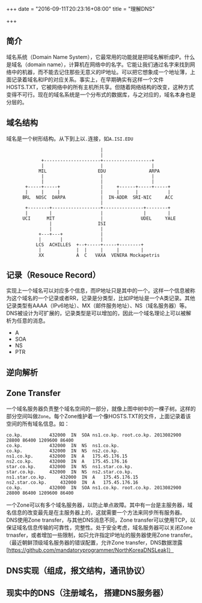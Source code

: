 +++
date = "2016-09-11T20:23:16+08:00"
title = "理解DNS"

+++

## 简介

域名系统（Domain Name System），它最常用的功能就是把域名解析成IP。什么是域名（domain name），计算机在网络中的名字。它能让我们通过名字来找到网络中的机器，而不能去记住那些无意义的IP地址。可以把它想象成一个地址薄，上面记录着域名和IP的对应关系。事实上，在早期确实有这样一个文件HOSTS.TXT，它被网络中的所有主机所共享。但随着网络结构的改变，这种方式变得不可行。现在的域名系统是一个分布式的数据库，与之对应的，域名本身也是分层的。

## 域名结构

域名是一个树形结构。从下到上以`.`连接，如`A.ISI.EDU`
```
                                   |
                                   |
             +---------------------+------------------+
             |                     |                  |
            MIL                   EDU                ARPA
             |                     |                  |
             |                     |                  |
       +-----+-----+               |     +------+-----+-----+
       |     |     |               |     |      |           |
      BRL  NOSC  DARPA             |  IN-ADDR  SRI-NIC     ACC
                                   |
       +--------+------------------+---------------+--------+
       |        |                  |               |        |
      UCI      MIT                 |              UDEL     YALE 
                |                 ISI
                |                  |
            +---+---+              |
            |       |              |
           LCS  ACHILLES  +--+-----+-----+--------+
            |             |  |     |     |        |
            XX            A  C   VAXA  VENERA Mockapetris

```


## 记录（Resouce Record）

实现上一个域名可以对应多个信息，而IP地址只是其中的一个。这样一个信息被称为这个域名的一个记录或者RR，记录是分类型，比如IP地址是一个A类记录。其他记录类型有AAAA（IPv6地址）、MX（邮件服务地址）、NS（域名服务器）等。DNS被设计为可扩展的，记录类型是可以增加的，因此一个域名理论上可以被解析为任意的消息。

* A
* SOA
* NS
* PTR

## 逆向解析


## Zone Transfer

一个域名服务器负责整个域名空间的一部分，就像上图中树中的一棵子树。这样的部分空间叫做`Zone`。每个Zone维护着一个像HOSTS.TXT的文件，上面记录着该空间的所有域名信息。如：

```
co.kp.          432000  IN  SOA ns1.co.kp. root.co.kp. 2013082900 28800 86400 1209600 86400
co.kp.          432000  IN  NS  ns1.co.kp.
co.kp.          432000  IN  NS  ns2.co.kp.
ns1.co.kp.      432000  IN  A   175.45.176.15
ns2.co.kp.      432000  IN  A   175.45.176.16
star.co.kp.     432000  IN  NS  ns1.star.co.kp.
star.co.kp.     432000  IN  NS  ns2.star.co.kp.
ns1.star.co.kp.     432000  IN  A   175.45.176.15
ns2.star.co.kp.     432000  IN  A   175.45.176.16
co.kp.          432000  IN  SOA ns1.co.kp. root.co.kp. 2013082900 28800 86400 1209600 86400
```

一个Zone可以有多个域名服务器，以防止单点故障。其中有一台是主服务器，域名信息的改变最先是在主服务器上的，这就需要一个方法来同步所有服务器。DNS使用Zone transfer，与其他DNS消息不同，Zone transfer可以使用TCP，以保证域名信息传输的可靠性，完整性。处于安全考虑，域名服务器可以关闭Zone trnasfer，或者增加一些限制，如只允许指定IP地址的服务器使用Zone transfer。（最近朝鲜顶级域名服务器的错误配置，允许Zone transfer，DNS数据泄露[https://github.com/mandatoryprogrammer/NorthKoreaDNSLeak]）


## DNS实现（组成，报文结构，通讯协议）


## 现实中的DNS（注册域名， 搭建DNS服务器）
